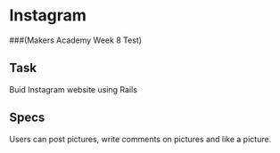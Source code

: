 # Instagram

###(Makers Academy Week 8 Test)

## Task
Buid Instagram website using Rails

## Specs
Users can post pictures, write comments on pictures and like a picture.

